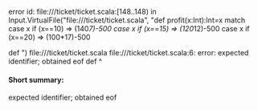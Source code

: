 error id: file://<WORKSPACE>/ticket/ticket.scala:[148..148) in Input.VirtualFile("file://<WORKSPACE>/ticket/ticket.scala", "def profit(x:Int):Int=x match
    case x if (x==10) => (140*7)-500
    case x if (x==15) => (120*12)-500
    case x if (x==20) => (100*17)-500

def ")
file://<WORKSPACE>/ticket/ticket.scala
file://<WORKSPACE>/ticket/ticket.scala:6: error: expected identifier; obtained eof
def 
    ^
#### Short summary: 

expected identifier; obtained eof